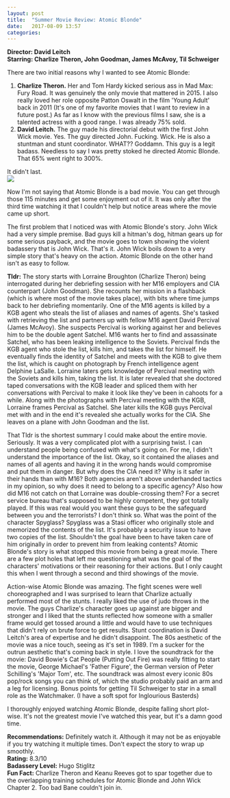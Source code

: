 ```yaml
---
layout: post
title:  "Summer Movie Review: Atomic Blonde"
date:   2017-08-09 13:57
categories:
---
```

**Director: David Leitch**  
**Starring: Charlize Theron, John Goodman, James McAvoy, Til Schweiger**

There are two initial reasons why I wanted to see Atomic Blonde:

1. **Charlize Theron.** Her and Tom Hardy kicked serious ass in Mad Max: Fury Road. It was genuinely the only movie that mattered in 2015. I also really loved her role opposite Patton Oswalt in the film 'Young Adult' back in 2011 (It's one of my favorite movies that I want to review in a future post.) As far as I know with the previous films I saw, she is a talented actress with a good range. I was already 75% sold.
2. **David Leitch.** The guy made his directorial debut with the first John Wick movie. Yes. The guy directed John. Fucking. Wick. He is also a stuntman and stunt coordinator. WHAT?? Goddamn. This guy is a legit badass. Needless to say I was pretty stoked he directed Atomic Blonde. That 65% went right to 300%.

It didn't last.  
![](https://media.giphy.com/media/ZUc5N9svxKqm4/giphy.gif)

Now I'm not saying that Atomic Blonde is a bad movie. You can get through those 115 minutes and get some enjoyment out of it. It was only after the third time watching it that I couldn't help but notice areas where the movie came up short.

The first problem that I noticed was with Atomic Blonde's story. John Wick had a very simple premise. Bad guys kill a hitman's dog, hitman gears up for some serious payback, and the movie goes to town showing the violent badassery that is John Wick. That's it. John Wick boils down to a very simple story that's heavy on the action. Atomic Blonde on the other hand isn't as easy to follow.

**Tldr:** The story starts with Lorraine Broughton (Charlize Theron) being interrogated during her debriefing session with her M16 employers and CIA counterpart (John Goodman). She recounts her mission in a flashback (which is where most of the movie takes place), with bits where time jumps back to her debriefing momentarily. One of the M16 agents is killed by a KGB agent who steals the list of aliases and names of agents. She's tasked with retrieving the list and partners up with fellow M16 agent David Percival (James McAvoy). She suspects Percival is working against her and believes him to be the double agent Satchel. M16 wants her to find and assassinate Satchel, who has been leaking intelligence to the Soviets. Percival finds the KGB agent who stole the list, kills him, and takes the list for himself. He eventually finds the identity of Satchel and meets with the KGB to give them the list, which is caught on photograph by French intelligence agent Delphine LaSalle. Lorraine laters gets knowledge of Percival meeting with the Soviets and kills him, taking the list. It is later revealed that she doctored taped conversations with the KGB leader and spliced them with her conversations with Percival to make it look like they've been in cahoots for a while. Along with the photographs with Percival meeting with the KGB, Lorraine frames Percival as Satchel. She later kills the KGB guys Percival met with and in the end it's revealed she actually works for the CIA. She leaves on a plane with John Goodman and the list.

That Tldr is the shortest summary I could make about the entire movie. Seriously. It was a very complicated plot with a surprising twist. I can understand people being confused with what's going on. For me, I didn't understand the importance of the list. Okay, so it contained the aliases and names of all agents and having it in the wrong hands would compromise and put them in danger. But why does the CIA need it? Why is it safer in their hands than with M16? Both agencies aren't above underhanded tactics in my opinion, so why does it need to belong to a specific agency? Also how did M16 not catch on that Lorraine was double-crossing them? For a secret service bureau that's supposed to be highly competent, they got totally played. If this was real would you want these guys to be the safeguard between you and the terrorists? I don't think so. What was the point of the character Spyglass? Spyglass was a Stasi officer who originally stole and memorized the contents of the list. It's probably a security issue to have two copies of the list. Shouldn't the goal have been to have taken care of him originally in order to prevent him from leaking contents? Atomic Blonde's story is what stopped this movie from being a great movie. There are a few plot holes that left me questioning what was the goal of the characters' motivations or their reasoning for their actions. But I only caught this when I went through a second and third showings of the movie.

Action-wise Atomic Blonde was amazing. The fight scenes were well choreographed and I was surprised to learn that Charlize actually performed most of the stunts. I really liked the use of judo throws in the movie. The guys Charlize's character goes up against are bigger and stronger and I liked that the stunts reflected how someone with a smaller frame would get tossed around a little and would have to use techniques that didn't rely on brute force to get results. Stunt coordination is David Leitch's area of expertise and he didn't disappoint. The 80s aesthetic of the movie was a nice touch, seeing as it's set in 1989. I'm a sucker for the outrun aesthetic that's coming back in style. I love the soundtrack for the movie: David Bowie's Cat People (Putting Out Fire) was really fitting to start the movie, George Michael's 'Father Figure', the German version of Peter Schilling's 'Major Tom', etc. The soundtrack was almost every iconic 80s pop/rock songs you can think of, which the studio probably paid an arm and a leg for licensing. Bonus points for getting Til Schweiger to star in a small role as the Watchmaker. (I have a soft spot for Inglourious Basterds)

I thoroughly enjoyed watching Atomic Blonde, despite falling short plot-wise. It's not the greatest movie I've watched this year, but it's a damn good time.

**Recommendations:** Definitely watch it. Although it may not be as enjoyable if you try watching it multiple times. Don't expect the story to wrap up smoothly.  
**Rating:** 8.3/10  
**Badassery Level:** Hugo Stiglitz  
**Fun Fact:** Charlize Theron and Keanu Reeves got to spar together due to the overlapping training schedules for Atomic Blonde and John Wick Chapter 2. Too bad Bane couldn't join in.
